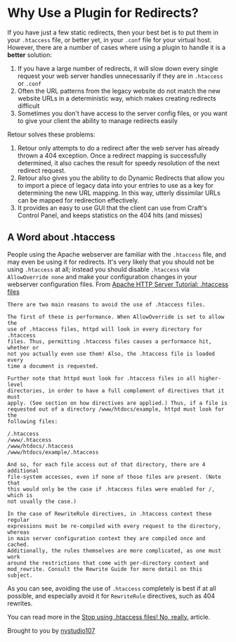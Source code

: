 # Why Use a Plugin for Redirects?

If you have just a few static redirects, then your best bet is to put them in your `.htaccess` file, or better yet, in your `.conf` file for your virtual host.  However, there are a number of cases where using a plugin to handle it is a **better** solution:

1. If you have a large number of redirects, it will slow down every single request your web server handles unnecessarily if they are in `.htaccess` or `.conf`
2. Often the URL patterns from the legacy website do not match the new website URLs in a deterministic way, which makes creating redirects difficult
3. Sometimes you don't have access to the server config files, or you want to give your client the ability to manage redirects easily

Retour solves these problems:

1. Retour only attempts to do a redirect after the web server has already thrown a 404 exception.  Once a redirect mapping is successfully determined, it also caches the result for speedy resolution of the next redirect request.
2. Retour also gives you the ability to do Dynamic Redirects that allow you to import a piece of legacy data into your entries to use as a key for determining the new URL mapping.  In this way, utterly dissimilar URLs can be mapped for redirection effectively.
3. It provides an easy to use GUI that the client can use from Craft's Control Panel, and keeps statistics on the 404 hits (and misses)

## A Word about .htaccess

People using the Apache webserver are familiar with the `.htaccess` file, and may even be using it for redirects.  It's very likely that you should not be using `.htaccess` at all; instead you should disable `.htaccess` via `AllowOverride none` and make your configuration changes in your webserver configuration files.  From [Apache HTTP Server Tutorial: .htaccess files](https://httpd.apache.org/docs/current/howto/htaccess.html)
```
There are two main reasons to avoid the use of .htaccess files.

The first of these is performance. When AllowOverride is set to allow the
use of .htaccess files, httpd will look in every directory for .htaccess
files. Thus, permitting .htaccess files causes a performance hit, whether or
not you actually even use them! Also, the .htaccess file is loaded every
time a document is requested.

Further note that httpd must look for .htaccess files in all higher-level
directories, in order to have a full complement of directives that it must
apply. (See section on how directives are applied.) Thus, if a file is
requested out of a directory /www/htdocs/example, httpd must look for the
following files:

/.htaccess
/www/.htaccess
/www/htdocs/.htaccess
/www/htdocs/example/.htaccess

And so, for each file access out of that directory, there are 4 additional
file-system accesses, even if none of those files are present. (Note that
this would only be the case if .htaccess files were enabled for /, which is
not usually the case.)

In the case of RewriteRule directives, in .htaccess context these regular
expressions must be re-compiled with every request to the directory, whereas
in main server configuration context they are compiled once and cached.
Additionally, the rules themselves are more complicated, as one must work
around the restrictions that come with per-directory context and
mod_rewrite. Consult the Rewrite Guide for more detail on this subject.
```

As you can see, avoiding the use of `.htaccess` completely is best if at all possible, and especially avoid it for `RewriteRule` directives, such as 404 rewrites.

You can read more in the [Stop using .htaccess files! No, really.](https://nystudio107.com/blog/stop-using-htaccess-files-no-really) article.

Brought to you by [nystudio107](https://nystudio107.com/)
